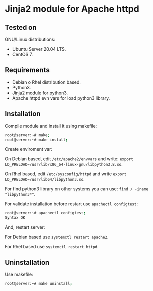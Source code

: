 # Jinja2 module for Apache httpd

## Tested on

GNU/Linux distributions:

- Ubuntu Server 20.04 LTS.
- CentOS 7.


## Requirements

- Debian o Rhel distribution based.
- Python3.
- Jinja2 module for python3.
- Apache httpd evn vars for load python3 library.


## Installation

Compile module and install it using makefile:

```bash
root@server:~# make;
root@server:~# make install;
```

Create enviroment var:

On Debian based, edit `/etc/apache2/envvars` and write:
`export LD_PRELOAD=/usr/lib/x86_64-linux-gnu/libpython3.8.so`.

On Rhel based, edit `/etc/sysconfig/httpd` and write
`export LD_PRELOAD=/usr/lib64/libpython3.so`.

For find python3 library on other systems you can use:
`find / -iname "libpython3*"`.

For validate installation before restart use `apachectl configtest`:

```bash
root@server:~# apachectl configtest;
Syntax OK
```

And, restart server:

For Debian based use `systemctl restart apache2`.

For Rhel based use  `systemctl restart httpd`.


## Uninstallation

Use makefile:

```bash
root@server:~# make uninstall;
```